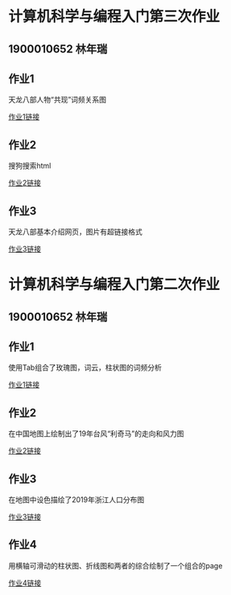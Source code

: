 # 计算机科学与编程入门第三次作业
## 1900010652 林年瑞

## 作业1
天龙八部人物“共现”词频关系图

[作业1链接](https://alan757.github.io/%E5%85%B3%E7%B3%BB%E5%9B%BE-%E5%88%86%E7%B1%BB-%E5%A4%A9%E9%BE%99%E5%85%AB%E9%83%A8.html)
## 作业2
搜狗搜索html

[作业2链接](https://alan757.github.io/搜狗搜索.html)

## 作业3
天龙八部基本介绍网页，图片有超链接格式

[作业3链接](https://alan757.github.io/作业3/天龙八部介绍.html)


# 计算机科学与编程入门第二次作业
## 1900010652 林年瑞

## 作业1
使用Tab组合了玫瑰图，词云，柱状图的词频分析

[作业1链接](https://alan757.github.io/%E4%BD%9C%E4%B8%9A1.html)
## 作业2
在中国地图上绘制出了19年台风“利奇马”的走向和风力图

[作业2链接](https://alan757.github.io/%E4%BD%9C%E4%B8%9A2.html)
## 作业3
在地图中设色描绘了2019年浙江人口分布图

[作业3链接](https://alan757.github.io/%E4%BD%9C%E4%B8%9A3.html)
## 作业4
用横轴可滑动的柱状图、折线图和两者的综合绘制了一个组合的page

[作业4链接](https://alan757.github.io/%E4%BD%9C%E4%B8%9A4.html)
